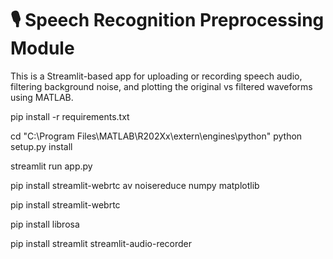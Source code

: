 # 🎙️ Speech Recognition Preprocessing Module

This is a Streamlit-based app for uploading or recording speech audio, filtering background noise, and plotting the original vs filtered waveforms using MATLAB.



pip install -r requirements.txt



cd "C:\Program Files\MATLAB\R202Xx\extern\engines\python"
python setup.py install



streamlit run app.py


pip install streamlit-webrtc av noisereduce numpy matplotlib

pip install streamlit-webrtc

pip install librosa


pip install streamlit streamlit-audio-recorder


